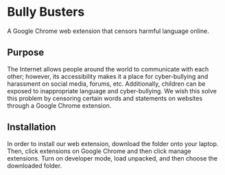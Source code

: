 # Bully Busters
A Google Chrome web extension that censors harmful language online.

## Purpose
The Internet allows people around the world to communicate with each other; however, 
its accessibility makes it a place for cyber-bullying and harassment on social media, forums, etc.
Additionally, children can be exposed to inappropriate language and cyber-bullying.
We wish this solve this problem by censoring certain words and statements on websites through a
Google Chrome extension.

## Installation
In order to install our web extension, download the folder onto your laptop.
Then, click extensions on Google Chrome and then click manage extensions.
Turn on developer mode, load unpacked, and then choose the downloaded folder.
